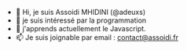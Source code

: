 - 👋 Hi, je suis Assoidi MHIDINI (@adeuxs)
- 👀 je suis intéressé par la programmation
- 🌱 j'apprends actuellement le Javascript.
- 📫 Je suis joignable par email : contact@assoidi.fr

<!---
adeuxs/adeuxs is a ✨ special ✨ repository because its `README.md` (this file) appears on your GitHub profile.
You can click the Preview link to take a look at your changes.
--->
